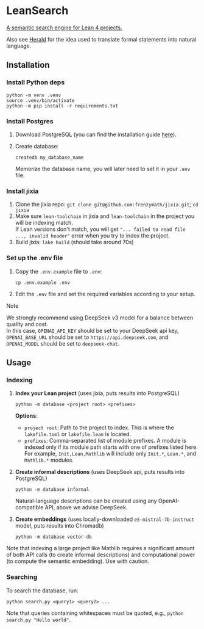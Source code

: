 # LeanSearch

[A semantic search engine for Lean 4 projects.](https://arxiv.org/abs/2403.13310)

Also see [Herald](https://arxiv.org/abs/2410.10878v2) for the idea used to translate formal statements into natural language.

## Installation

### Install Python deps

```shell
python -m venv .venv
source .venv/bin/activate
python -m pip install -r requirements.txt
```

### Install Postgres

1. Download PostgreSQL (you can find the installation guide [here](https://www.postgresql.org/download)).
2. Create database:

   ```
   createdb my_database_name
   ```

   Memorize the database name, you will later need to set it in your `.env` file.

### Install jixia

1. Clone the jixia repo: `git clone git@github.com:frenzymath/jixia.git`; `cd jixia`
2. Make sure `lean-toolchain` in jixia and `lean-toolchain` in the project you will be indexing match.  
	 If Lean versions don't match, you will get `"... failed to read file ..., invalid header"` error when you try to index the project.
3. Build jixia: `lake build` (should take around 70s)

### Set up the .env file

1. Copy the `.env.example` file to `.env`:

   ```shell
   cp .env.example .env
   ```

2. Edit the `.env` file and set the required variables according to your setup.

> [!NOTE]  
> We strongly recommend using DeepSeek v3 model for a balance between quality and cost.  
> In this case, `OPENAI_API_KEY` should be set to your DeepSeek api key, `OPENAI_BASE_URL` should be set to `https://api.deepseek.com`, and `OPENAI_MODEL` should be set to `deepseek-chat`.

## Usage

### Indexing

1. **Index your Lean project** (uses jixia, puts results into PostgreSQL)
   
   ```shell
   python -m database <project root> <prefixes>
   ```

    **Options**:
    - `project root`: Path to the project to index. This is where the `lakefile.toml` or `lakefile.lean` is located.
    - `prefixes`: Comma-separated list of module prefixes. A module is indexed only if its module path starts with one of prefixes listed here.  For example, `Init,Lean,Mathlib` will include only `Init.*`, `Lean.*`, and `Mathlib.*` modules.

3. **Create informal descriptions** (uses DeepSeek api, puts results into PostgreSQL)

   ```shell
   python -m database informal
   ```

   Natural-language descriptions can be created using any OpenAI-compatible API, above we advise DeepSeek.

5. **Create embeddings** (uses locally-downloaded `e5-mistral-7b-instruct` model, puts results into Chromadb)

   ```
   python -m database vector-db
   ```

Note that indexing a large project like Mathlib requires a significant amount of both API calls (to create informal descriptions) and computational power (to compute the semantic embedding). Use with caution.

### Searching

To search the database, run:

```shell
python search.py <query1> <query2> ...
```

Note that queries containing whitespaces must be quoted, e.g., `python search.py "Hello world"`.
